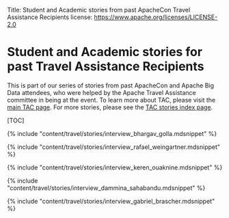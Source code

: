 Title:     Student and Academic stories from past ApacheCon Travel Assistance Recipients
license: https://www.apache.org/licenses/LICENSE-2.0

<style type="text/css">strong  { color: #303284; font-size: 140%; }</style>

# Student and Academic stories for past Travel Assistance Recipients #

This is part of our series of stories from past ApacheCon and
Apache Big Data attendees, who were helped by the Apache Travel
Assistance committee in being at the event. To learn more about
TAC, please visit the [main TAC page](/travel/). For more stories,
please see the [TAC stories index page](/).

[TOC]

  {% include "content/travel/stories/interview_bhargav_golla.mdsnippet" %}

  {% include "content/travel/stories/interview_rafael_weingartner.mdsnippet" %}

  {% include "content/travel/stories/interview_keren_ouaknine.mdsnippet" %}

  {% include "content/travel/stories/interview_dammina_sahabandu.mdsnippet" %}

  {% include "content/travel/stories/interview_gabriel_brascher.mdsnippet" %}
